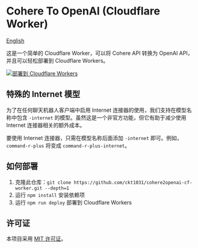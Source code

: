 # Cohere To OpenAI (Cloudflare Worker)

[English](../README.md)

这是一个简单的 Cloudflare Worker，可以将 Cohere API 转换为 OpenAI API，并且可以轻松部署到 Cloudflare Workers。

[![部署到 Cloudflare Workers](https://deploy.workers.cloudflare.com/button)](https://deploy.workers.cloudflare.com/?url=https://github.com/ckt1031/cohere2openai-cf-worker)

## 特殊的 Internet 模型

为了在任何聊天机器人客户端中启用 Internet 连接器的使用，我们支持在模型名称中包含 `-internet` 的模型。虽然这是一个非官方功能，但它有助于减少使用 Internet 连接器相关的额外成本。

要使用 Internet 连接器，只需在模型名称后面添加 `-internet` 即可。例如，`command-r-plus` 将变成 `command-r-plus-internet`。

## 如何部署

1. 克隆此仓库：`git clone https://github.com/ckt1031/cohere2openai-cf-worker.git --depth=1`
2. 运行 `npm install` 安装依赖项
3. 运行 `npm run deploy` 部署到 Cloudflare Workers

## 许可证

本项目采用 [MIT 许可证](../LICENSE)。
